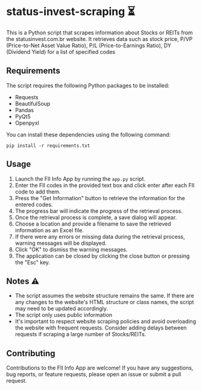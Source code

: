# status-invest-scraping :hourglass_flowing_sand:
This is a Python script that scrapes information about Stocks or REITs from the statusinvest.com.br website. It retrieves data such as stock price, P/VP (Price-to-Net Asset Value Ratio), P/L (Price-to-Earnings Ratio), DY (Dividend Yield) for a list of specified codes

## Requirements
The script requires the following Python packages to be installed:

- Requests
- BeautifulSoup
- Pandas
- PyQt5
- Openpyxl

You can install these dependencies using the following command:
```
pip install -r requirements.txt
```

## Usage

1. Launch the FII Info App by running the `app.py` script.
2. Enter the FII codes in the provided text box and click enter after each FII code to add them.
3. Press the "Get Information" button to retrieve the information for the entered codes.
4. The progress bar will indicate the progress of the retrieval process.
5. Once the retrieval process is complete, a save dialog will appear.
6. Choose a location and provide a filename to save the retrieved information as an Excel file.
7. If there were any errors or missing data during the retrieval process, warning messages will be displayed.
8. Click "OK" to dismiss the warning messages.
9. The application can be closed by clicking the close button or pressing the "Esc" key.

## Notes :warning:

- The script assumes the website structure remains the same. If there are any changes to the website's HTML structure or class names, the script may need to be updated accordingly.
- The script only uses public information
- It's important to respect website scraping policies and avoid overloading the website with frequent requests. Consider adding delays between requests if scraping a large number of Stocks/REITs.

## Contributing
Contributions to the FII Info App are welcome! If you have any suggestions, bug reports, or feature requests, please open an issue or submit a pull request.